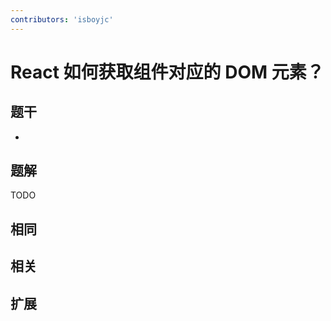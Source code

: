 ```yaml
---
contributors: 'isboyjc'
---
```


# React 如何获取组件对应的 DOM 元素？


## 题干

- 



## 题解

<!-- ::: details 点我查看题解 -->

  TODO

<!-- ::: -->



## 相同


## 相关


## 扩展

